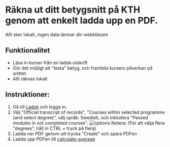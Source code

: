 # Räkna ut ditt betygsnitt på KTH genom att enkelt ladda upp en PDF. 
Allt sker lokalt, ingen data lämnar din webbläsare

## Funktionalitet 
- Läsa in kurser från en ladok-utskrift
- Gör det möjligt att "testa" betyg, och framtida kursers påverkan på snittet.
- Allt räknas lokalt


## Instruktioner:

1. Gå till [Ladok](https://www.student.ladok.se/student/app/studentwebb/intyg/skapa-intyg) och logga in.
2. Välj "Official transcript of records", "Courses within selected programme (and select degree)", välj språk: Swedish, och inkludera "Passed modules in not completed courses".
   ![options](https://i.imgur.com/OQLOTz7.pngz)
   Notera: (För att välja flera "degrees", håll in CTRL + tryck på flera) 
4. Ladda ner PDF genom att trycka "Create" och spara PDFen
5. Ladda upp PDFen till [calculate-average](https://emilgoransson.github.io/calculate-average/)  
